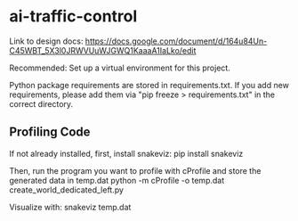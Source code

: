 # ai-traffic-control

Link to design docs: https://docs.google.com/document/d/164u84Un-C45WBT_5X3l0JRWVUuWJGWQ1KaaaA1IaLko/edit

Recommended: Set up a virtual environment for this project.

Python package requirements are stored in requirements.txt. If you add new
requirements, please add them via "pip freeze > requirements.txt" in the correct
directory.

## Profiling Code

If not already installed, first, install snakeviz:
  pip install snakeviz

Then, run the program you want to profile with cProfile and store the generated data in temp.dat
  python -m cProfile -o temp.dat create_world_dedicated_left.py
  
Visualize with:
  snakeviz temp.dat

